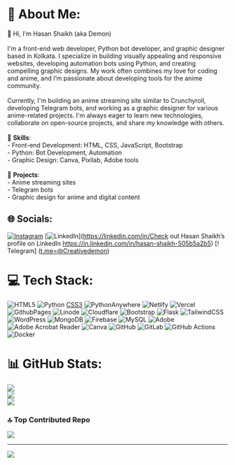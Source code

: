 # 💫 About Me:
👋 Hi, I'm Hasan Shaikh (aka Demon)<br><br>I'm a front-end web developer, Python bot developer, and graphic designer based in Kolkata. I specialize in building visually appealing and responsive websites, developing automation bots using Python, and creating compelling graphic designs. My work often combines my love for coding and anime, and I’m passionate about developing tools for the anime community.<br><br>Currently, I'm building an anime streaming site similar to Crunchyroll, developing Telegram bots, and working as a graphic designer for various anime-related projects. I'm always eager to learn new technologies, collaborate on open-source projects, and share my knowledge with others.<br><br>🌟 **Skills**:<br>- Front-end Development: HTML, CSS, JavaScript, Bootstrap<br>- Python: Bot Development, Automation<br>- Graphic Design: Canva, Pixllab, Adobe tools<br><br>🎯 **Projects**: <br>- Anime streaming sites<br>- Telegram bots<br>- Graphic design for anime and digital content<br>


## 🌐 Socials:
[![Instagram](https://img.shields.io/badge/Instagram-%23E4405F.svg?logo=Instagram&logoColor=white)](https://instagram.com/Creative_demoon) [![LinkedIn](https://img.shields.io/badge/LinkedIn-%230077B5.svg?logo=linkedin&logoColor=white)](https://linkedin.com/in/Check out Hasan Shaikh’s profile on LinkedIn https://in.linkedin.com/in/hasan-shaikh-505b5a2b5) 
[! Telegram]
([t.me=@Creativedemon](https://t.me/Creativedemon))

# 💻 Tech Stack:
![HTML5](https://img.shields.io/badge/html5-%23E34F26.svg?style=for-the-badge&logo=html5&logoColor=white) ![Python](https://img.shields.io/badge/python-3670A0?style=for-the-badge&logo=python&logoColor=ffdd54) [CSS3](https://img.shields.io/badge/css3-%231572B6.svg?style=for-the-badge&logo=css3&logoColor=white) ![PythonAnywhere](https://img.shields.io/badge/pythonanywhere-%232F9FD7.svg?style=for-the-badge&logo=pythonanywhere&logoColor=151515) ![Netlify](https://img.shields.io/badge/netlify-%23000000.svg?style=for-the-badge&logo=netlify&logoColor=#00C7B7) ![Vercel](https://img.shields.io/badge/vercel-%23000000.svg?style=for-the-badge&logo=vercel&logoColor=white) ![GithubPages](https://img.shields.io/badge/github%20pages-121013?style=for-the-badge&logo=github&logoColor=white) ![Linode](https://img.shields.io/badge/linode-00A95C?style=for-the-badge&logo=linode&logoColor=white) ![Cloudflare](https://img.shields.io/badge/Cloudflare-F38020?style=for-the-badge&logo=Cloudflare&logoColor=white) ![Bootstrap](https://img.shields.io/badge/bootstrap-%238511FA.svg?style=for-the-badge&logo=bootstrap&logoColor=white) ![Flask](https://img.shields.io/badge/flask-%23000.svg?style=for-the-badge&logo=flask&logoColor=white) ![TailwindCSS](https://img.shields.io/badge/tailwindcss-%2338B2AC.svg?style=for-the-badge&logo=tailwind-css&logoColor=white) ![WordPress](https://img.shields.io/badge/WordPress-%23117AC9.svg?style=for-the-badge&logo=WordPress&logoColor=white) ![MongoDB](https://img.shields.io/badge/MongoDB-%234ea94b.svg?style=for-the-badge&logo=mongodb&logoColor=white) ![Firebase](https://img.shields.io/badge/firebase-a08021?style=for-the-badge&logo=firebase&logoColor=ffcd34) ![MySQL](https://img.shields.io/badge/mysql-4479A1.svg?style=for-the-badge&logo=mysql&logoColor=white) ![Adobe](https://img.shields.io/badge/adobe-%23FF0000.svg?style=for-the-badge&logo=adobe&logoColor=white) ![Adobe Acrobat Reader](https://img.shields.io/badge/Adobe%20Acrobat%20Reader-EC1C24.svg?style=for-the-badge&logo=Adobe%20Acrobat%20Reader&logoColor=white) ![Canva](https://img.shields.io/badge/Canva-%2300C4CC.svg?style=for-the-badge&logo=Canva&logoColor=white) ![GitHub](https://img.shields.io/badge/github-%23121011.svg?style=for-the-badge&logo=github&logoColor=white) ![GitLab](https://img.shields.io/badge/gitlab-%23181717.svg?style=for-the-badge&logo=gitlab&logoColor=white) ![GitHub Actions](https://img.shields.io/badge/github%20actions-%232671E5.svg?style=for-the-badge&logo=githubactions&logoColor=white) ![Docker](https://img.shields.io/badge/docker-%230db7ed.svg?style=for-the-badge&logo=docker&logoColor=white)
# 📊 GitHub Stats:
![](https://github-readme-stats.vercel.app/api?username=Creativedemon&theme=dark&hide_border=false&include_all_commits=false&count_private=true)<br/>
![](https://github-readme-streak-stats.herokuapp.com/?user=Creativedemon&theme=dark&hide_border=false)<br/>
![](https://github-readme-stats.vercel.app/api/top-langs/?username=Creativedemon&theme=dark&hide_border=false&include_all_commits=false&count_private=true&layout=compact)


### 🔝 Top Contributed Repo
![](https://github-contributor-stats.vercel.app/api?username=Creativedemon&limit=5&theme=tokyonight&combine_all_yearly_contributions=true)

---
[![](https://visitcount.itsvg.in/api?id=Creativedemon&icon=10&color=7)](https://visitcount.itsvg.in)

<!-- Proudly created with GPRM ( https://gprm.itsvg.in ) -->
